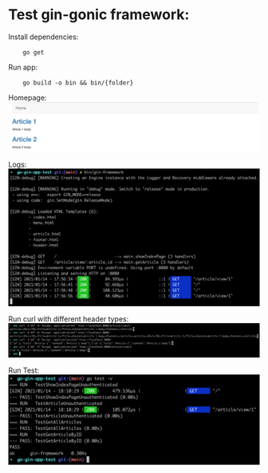 # Test gin-gonic framework:

Install dependencies:
````shell
    go get 
````

Run app:
````shell
    go build -o bin && bin/{folder}
````

Homepage:
![](homepage.png)

Logs:
![](log.png)

Run curl with different header types:
![](curl-json-and-xml.png)

Run Test:
![](go-test.png)
